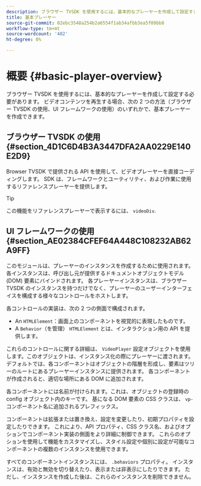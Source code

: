```yaml
---
description: ブラウザー TVSDK を使用するには、基本的なプレーヤーを作成して設定する必要があります。 ビデオコンテンツを再生する場合、Browser TVSDK または UI フレームワークの 2 つの方法のいずれかで、基本プレーヤーを作成できます。
title: 基本プレーヤー
source-git-commit: 02ebc3548a254b2a6554f1ab34afbb3ea5f09bb8
workflow-type: tm+mt
source-wordcount: '402'
ht-degree: 0%

---
```


# 概要 {#basic-player-overview}

ブラウザー TVSDK を使用するには、基本的なプレーヤーを作成して設定する必要があります。 ビデオコンテンツを再生する場合、次の 2 つの方法（ブラウザー TVSDK の使用、UI フレームワークの使用）のいずれかで、基本プレーヤーを作成できます。

## ブラウザー TVSDK の使用 {#section_4D1C6D4B3A3447DFA2AA0229E140E2D9}

Browser TVSDK で提供される API を使用して、ビデオプレーヤーを直接コーディングします。 SDK は、フレームワークとユーティリティ、および作業に使用するリファレンスプレーヤーを提供します。

>[!TIP]
>
>この機能をリファレンスプレーヤーで表示するには、 `videoDiv`.

## UI フレームワークの使用 {#section_AE02384CFEF64A448C108232AB62A9FF}

このモジュールは、プレーヤーのインスタンスを作成するために使用されます。各インスタンスは、呼び出し元が提供するドキュメントオブジェクトモデル (DOM) 要素にバインドされます。 各プレーヤーインスタンスは、ブラウザー TVSDK のインスタンスを持つだけでなく、プレーヤーのユーザーインターフェイスを構成する様々なコントロールをホストします。

各コントロールの実装は、次の 2 つの側面で構成されます。

* An `HTMLElement`：画面上のコンポーネントを視覚的に表現したものです。
* A `Behavior`（を管理） `HTMLElement` とは、インタラクション用の API を提供します。

これらのコントロールに関する詳細は、 `VideoPlayer` 設定オブジェクトを使用します。このオブジェクトは、インスタンス化の際にプレーヤーに渡されます。 デフォルトでは、各コンポーネントはオブジェクトの階層を形成し、要素はツリーのルートにあるプレーヤーインスタンスに提供されます。 各コンポーネントが作成されると、適切な場所にある DOM に追加されます。

各コンポーネントには名前が付けられます。これは、オブジェクトの登録時の config オブジェクト内のキーです。 基になる DOM 要素の CSS クラスは、 `vp-` コンポーネント名に追加されるプレフィックス。

コンポーネントは拡張または置き換え、設定を変更したり、初期プロパティを設定したりできます。 これにより、API プロパティ、CSS クラス名、およびオプションでコンポーネント実装の側面をより詳細に制御できます。 これらのオプションを使用して機能をカスタマイズし、スタイル設定や個別に設定が可能なコンポーネントの複数のインスタンスを使用できます。

すべてのコンポーネントインスタンスには、 `.behaviors` プロパティ。 インスタンスは、有効と無効を切り替えたり、表示または非表示にしたりできます。 ただし、インスタンスを作成した後は、これらのインスタンスを削除できません。
